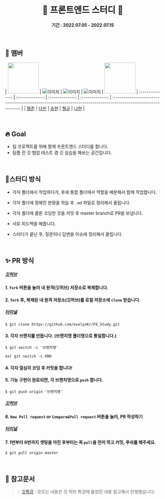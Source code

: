 # <center> 🌱 프론트엔드 스터디 🌱 </center>

#### <center>기간 : 2022.07.05 - 2022.07.15</center>

<br />

## 🙌 맴버

| <img src="https://user-images.githubusercontent.com/108116736/177779242-4ab7df7c-23b8-4558-b587-6151e0bb75ab.jpeg" width="100" height="100"/> | ![이미지](링크) | ![이미지](링크) | ![이미지](링크) | <img src="https://user-images.githubusercontent.com/108116736/177779242-4ab7df7c-23b8-4558-b587-6151e0bb75ab.jpeg" width="100" height="100"/> | :-------------: | :-------------: | :-------------: | :-------------: | :------------------------------------------------------------------------------------------------------------: |
|    [형준](https://github.com/HyeongJun030)     |    [다빈]()     |    [승현]()     |    [형규]()     |                                      [나현](https://github.com/evelynKr)                                       |

<!--
이미지
1. 이슈에 이미지를 업로드 한다.
2. 업로드 된 코드를 복사한다.
3. `![이미지](링크)`을 지우고 붙여넣는다.

이름
1. []안에 이름을 적어준다. (깃허브 아이디나 영어이름 넣어주셔도 됩니다.)
2. ()안에 깃허브 주소 링크를 넣는다.
-->

<br />

## 🔥 Goal

- 팀 프로젝트를 위해 함께 프론트엔드 스터디를 합니다.
- 팀플 전 깃 협업 테스트 겸 깃 실습을 해보는 공간입니다.

<br />

## 🌊스터디 방식

- 각자 폴더에서 작업하다가, 후에 통합 폴더에서 역할을 배분해서 함께 작업합니다.

- 각자 폴더에 정해진 분량을 학습 후 `.md` 파일로 정리해서 올립니다.

- 각자 폴더에 클론 코딩한 것을 커밋 후 master branch로 PR을 보냅니다.

- 서로 피드백을 해줍니다.

- 스터디가 끝난 후, 질문이나 답변을 이슈에 정리해서 올립니다.

<br />

## ✨ PR 방식

##### <u>_깃허브_</u>

#### 1. `fork` 버튼을 눌러 내 원격(깃허브) 저장소로 복제합니다.

#### 2. `fork` 후, 복제된 내 원격 저장소(깃허브)를 로컬 저장소에 `clone` 받습니다.

##### <u>_터미널_</u>

```
$ git clone https://github.com/evelynKr/FE_Study.git
```

#### 3. 각자 브랜치를 만듭니다. (브랜치명 폴더명으로 통일합니다.)

```
$ git switch -c '브랜치명'

ex) git switch -c KNH
```

#### 4. 각자 열심히 코딩 후 커밋을 합니다!

#### 5. 기능 구현이 완료되면, 각 브랜치명으로 `push` 합니다.

```
$ git push origin '브랜치명'
```

##### <u>_깃허브_</u>

#### 6. `New Pull request` or `Compare&Pull request` 버튼을 눌러, PR 작성하기

##### <u>_터미널_</u>

#### 7. 1번부터 6번까지 셋팅을 마친 후부터는 꼭 `pull`을 먼저 하고 커밋, 푸쉬를 해주세요.

```
$ git pull origin master
```

<br />

## 🔖 참고문서

> []()
> 💡 [깃특강](https://hphk.notion.site/AI-15-72a10c56cefa47dbac77616e176726f5?v=f75584d157644dbbbeb1d1ea9d9c5536)
> : 모르는 내용은 깃 허브 특강때 들었던 내용 참고해서 진행했습니다.

